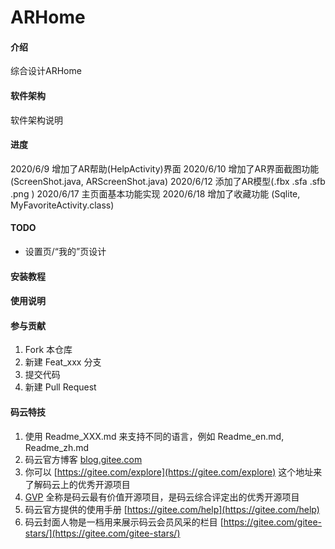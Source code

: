 # ARHome

#### 介绍
综合设计ARHome

#### 软件架构
软件架构说明

#### 进度
2020/6/9 增加了AR帮助(HelpActivity)界面
2020/6/10 增加了AR界面截图功能(ScreenShot.java, ARScreenShot.java)
2020/6/12 添加了AR模型(.fbx .sfa .sfb .png )
2020/6/17 主页面基本功能实现
2020/6/18 增加了收藏功能 (Sqlite, MyFavoriteActivity.class)
#### TODO

* 设置页/“我的”页设计

#### 安装教程

#### 使用说明

#### 参与贡献

1.  Fork 本仓库
2.  新建 Feat_xxx 分支
3.  提交代码
4.  新建 Pull Request


#### 码云特技

1.  使用 Readme\_XXX.md 来支持不同的语言，例如 Readme\_en.md, Readme\_zh.md
2.  码云官方博客 [blog.gitee.com](https://blog.gitee.com)
3.  你可以 [https://gitee.com/explore](https://gitee.com/explore) 这个地址来了解码云上的优秀开源项目
4.  [GVP](https://gitee.com/gvp) 全称是码云最有价值开源项目，是码云综合评定出的优秀开源项目
5.  码云官方提供的使用手册 [https://gitee.com/help](https://gitee.com/help)
6.  码云封面人物是一档用来展示码云会员风采的栏目 [https://gitee.com/gitee-stars/](https://gitee.com/gitee-stars/)
